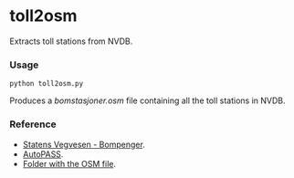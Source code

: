 # toll2osm
Extracts toll stations from NVDB.

### Usage ###

<code>python toll2osm.py</code>

Produces a _bomstasjoner.osm_ file containing all the toll stations in NVDB.

### Reference ###

* [Statens Vegvesen - Bompenger](https://www.vegvesen.no/trafikkinformasjon/reiseinformasjon/bompenger).
* [AutoPASS](https://www.autopass.no).
* [Folder with the OSM file](https://drive.google.com/drive/folders/1JkIIUxwNh9WZx4lzt7rmqCwa6G_p9MAB?usp=sharing).
